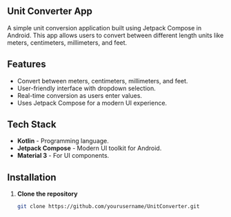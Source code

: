 ## Unit Converter App

A simple unit conversion application built using Jetpack Compose in Android. This app allows users to convert between different length units like meters, centimeters, millimeters, and feet.

## Features

- Convert between meters, centimeters, millimeters, and feet.
- User-friendly interface with dropdown selection.
- Real-time conversion as users enter values.
- Uses Jetpack Compose for a modern UI experience.

## Tech Stack

- **Kotlin** - Programming language.
- **Jetpack Compose** - Modern UI toolkit for Android.
- **Material 3** - For UI components.

## Installation

1. **Clone the repository**
   ```sh
   git clone https://github.com/yourusername/UnitConverter.git
